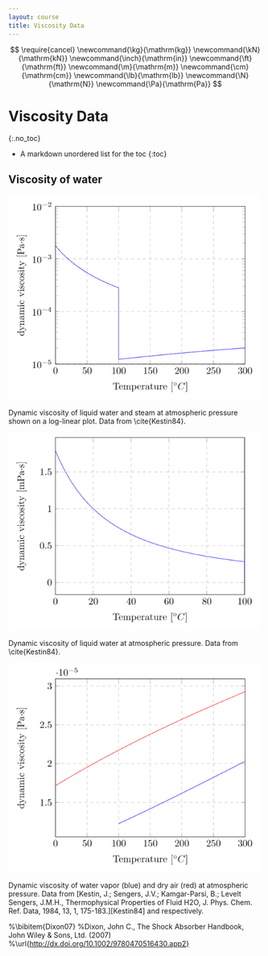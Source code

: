 ```yaml
---
layout: course
title: Viscosity Data
---
```


$$
\require{cancel}
\newcommand{\kg}{\mathrm{kg}}
\newcommand{\kN}{\mathrm{kN}}
\newcommand{\inch}{\mathrm{in}}
\newcommand{\ft}{\mathrm{ft}}
\newcommand{\m}{\mathrm{m}}
\newcommand{\cm}{\mathrm{cm}}
\newcommand{\lb}{\mathrm{lb}}
\newcommand{\N}{\mathrm{N}}
\newcommand{\Pa}{\mathrm{Pa}}
$$

# Viscosity Data
{:.no_toc}

* A markdown unordered list for the toc
{:toc}

## Viscosity of water

<div class="photo" style="width: 500px;">
  <img src="img\VisWaterSteam.png" alt="Dynamic viscosity of liquid water and steam.">
  <p>
  Dynamic viscosity of liquid water and steam at atmospheric pressure shown on a log-linear plot.  Data from \cite{Kestin84}.  </p>
</div>

<div class="photo" style="width: 500px;">
  <img src="img\VisWater.png" alt="Dynamic viscosity of liquid water.">
  <p>
  Dynamic viscosity of liquid water at atmospheric pressure.  Data from \cite{Kestin84}.
  </p>
</div>

<div class="photo" style="width: 500px;">
  <img src="img\VisSteam.png" alt="Dynamic viscosity of liquid water and water-vapor.">
  <p>
  Dynamic viscosity of water vapor (blue) and dry air (red) at atmospheric pressure.  Data from [Kestin, J.; Sengers, J.V.; Kamgar-Parsi, B.; Levelt Sengers, J.M.H., Thermophysical Properties of Fluid H2O, J. Phys. Chem. Ref. Data, 1984, 13, 1, 175-183.][Kestin84] and respectively.
  </p>
</div>


%\bibitem{Dixon07}
%Dixon, John C., The Shock Absorber Handbook, John Wiley \& Sons, Ltd. (2007)
%\url{http://dx.doi.org/10.1002/9780470516430.app2}
